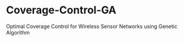 # Coverage-Control-GA
Optimal Coverage Control for Wireless Sensor Networks using Genetic Algorithm

